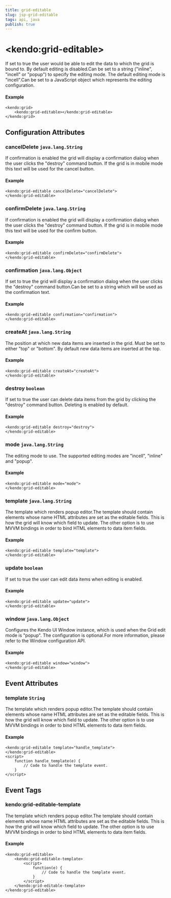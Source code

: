 ```yaml
---
title: grid-editable
slug: jsp-grid-editable
tags: api, java
publish: true
---
```


# \<kendo:grid-editable\>

If set to true the user would be able to edit the data to which the grid is bound to. By default editing is disabled.Can be set to a string ("inline", "incell" or "popup") to specify the editing mode. The default editing mode is "incell".Can be set to a JavaScript object which represents the editing configuration.

#### Example
    <kendo:grid>
        <kendo:grid-editable></kendo:grid-editable>
    </kendo:grid>

## Configuration Attributes

### cancelDelete `java.lang.String`

If confirmation is enabled the grid will display a confirmation dialog when the user clicks the "destroy" command button.
If the grid is in mobile mode this text will be used for the cancel button.

#### Example
    <kendo:grid-editable cancelDelete="cancelDelete">
    </kendo:grid-editable>

### confirmDelete `java.lang.String`

If confirmation is enabled the grid will display a confirmation dialog when the user clicks the "destroy" command button.
If the grid is in mobile mode this text will be used for the confirm button.

#### Example
    <kendo:grid-editable confirmDelete="confirmDelete">
    </kendo:grid-editable>

### confirmation `java.lang.Object`

If set to true the grid will display a confirmation dialog when the user clicks the "destroy" command button.Can be set to a string which will be used as the confirmation text.

#### Example
    <kendo:grid-editable confirmation="confirmation">
    </kendo:grid-editable>

### createAt `java.lang.String`

The position at which new data items are inserted in the grid. Must be set to either "top" or "bottom". By default new data items are inserted at the top.

#### Example
    <kendo:grid-editable createAt="createAt">
    </kendo:grid-editable>

### destroy `boolean`

If set to true the user can delete data items from the grid by clicking the "destroy" command button. Deleting is enabled by default.

#### Example
    <kendo:grid-editable destroy="destroy">
    </kendo:grid-editable>

### mode `java.lang.String`

The editing mode to use. The supported editing modes are "incell", "inline" and "popup".

#### Example
    <kendo:grid-editable mode="mode">
    </kendo:grid-editable>

### template `java.lang.String`

The template which renders popup editor.The template should contain elements whose name HTML attributes are set as the editable fields. This is how the grid will know
which field to update. The other option is to use MVVM bindings in order to bind HTML elements to data item fields.

#### Example
    <kendo:grid-editable template="template">
    </kendo:grid-editable>

### update `boolean`

If set to true the user can edit data items when editing is enabled.

#### Example
    <kendo:grid-editable update="update">
    </kendo:grid-editable>

### window `java.lang.Object`

Configures the Kendo UI Window instance, which is used when the Grid edit mode is "popup". The configuration is optional.For more information, please refer to the Window configuration API.

#### Example
    <kendo:grid-editable window="window">
    </kendo:grid-editable>


## Event Attributes

### template `String`

The template which renders popup editor.The template should contain elements whose name HTML attributes are set as the editable fields. This is how the grid will know
which field to update. The other option is to use MVVM bindings in order to bind HTML elements to data item fields.


#### Example
    <kendo:grid-editable template="handle_template">
    </kendo:grid-editable>
    <script>
        function handle_template(e) {
            // Code to handle the template event.
        }
    </script>

## Event Tags

### kendo:grid-editable-template

The template which renders popup editor.The template should contain elements whose name HTML attributes are set as the editable fields. This is how the grid will know
which field to update. The other option is to use MVVM bindings in order to bind HTML elements to data item fields.


#### Example
    <kendo:grid-editable>
        <kendo:grid-editable-template>
            <script>
                function(e) {
                    // Code to handle the template event.
                }
            </script>
        </kendo:grid-editable-template>
    </kendo:grid-editable>

 
